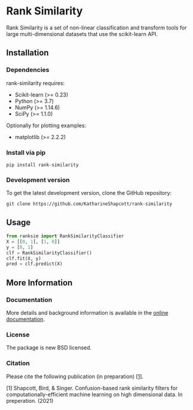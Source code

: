 # Rank Similarity

Rank Similarity is a set of non-linear classification and transform tools for large multi-dimensional datasets that use the scikit-learn API. 

## Installation
### Dependencies
rank-similarity requires:

- Scikit-learn (>= 0.23)
- Python (>= 3.7)
- NumPy (>= 1.14.6)
- SciPy (>= 1.1.0)

Optionally for plotting examples:
- matplotlib (>= 2.2.2)

### Install via pip

```
pip install rank-similarity
```

### Development version

To get the latest development version, clone the GitHub repository:

```
git clone https://github.com/KatharineShapcott/rank-similarity
```

## Usage

``` python
from ranksim import RankSimilarityClassifier
X = [[0, 1], [1, 0]]
y = [0, 1]
clf = RankSimilarityClassifier()
clf.fit(X, y)
pred = clf.predict(X)
```

## More Information

### Documentation
More details and background information is available in the
[online documentation](https://katharineshapcott.github.io/rank-similarity/).

### License
The package is new BSD licensed.

### Citation
Please cite the following publication (in preparation) [[1]](#1).

<a id="1">[1]</a> 
Shapcott, Bird, & Singer. Confusion-based rank similarity filters for computationally-efficient machine learning on high dimensional data. In preperation. (2021)
